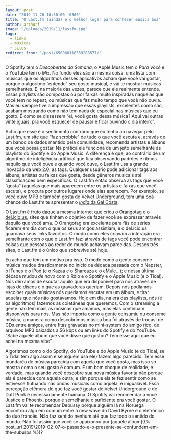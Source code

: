 ```yaml
---
layout: post
date: "2019-11-20 10:30:00 -0300"
title: "O Last.fm (ainda) é o melhor lugar para conhecer música boa"
author: arthurf
image: "/uploads/2019/11/lastfm.jpg"
tags:
  - links
  - músicas
  - sites
redirect_from: "/post/658060118539288577/"
---
```


O Spotify tem o _Descobertas da Semana_, o Apple Music tem o _Para Você_ e o YouTube tem o _Mix_. No fundo eles são a mesma coisa: uma lista com músicas que os algoritmos desses aplicativos acham que você vai gostar, porque o algoritmo “entende” seu gosto musical, e vai te mostrar músicas semelhantes. E, na maioria das vezes, parece que ele realmente entende. Essas playlists são compostas ou por faixas muito inspiradas naquelas que você tem no repeat, ou músicas que faz muito tempo que você não ouvia. Mas eu sempre tive a impressão que essas playlists, excelentes como são, acabam mostrando como não tem nada de especial nas músicas que eu gosto. É como se dissessem “ei, você gosta dessa música? Aqui vai outras vinte iguais, pra você esquecer de pausar e ficar ouvindo o dia inteiro”.

Acho que esse é o sentimento contrário que eu tenho ao navegar pelo [Last.fm](https://www.last.fm/), um site que “faz scrobble” de tudo o que você escuta e, através de um banco de dados mantido pela comunidade, recomenda artistas e álbuns que você possa gostar. Na prática ele funciona de um jeito semelhante às playlists do Spotify e do Apple Music. A diferença é que, ao contrário de um algoritmo de inteligência artificial que fica observando padrões e ritmos naquilo que você ouve e quando você ouve, o Last.fm usa a grande inovação da web 2.0: as tags. Qualquer usuário pode adicionar tags aos álbuns, artistas ou faixas que gosta, desde gêneros musicais até classificações bem específicas. O Last.fm então observa as tags que você “gosta” (aquelas que mais aparecem entre os artistas e faixas que você escuta), e procura por outros lugares onde elas aparecem. Por exemplo, se você ouve MPB e também gosta de Velvet Underground, tem uma boa chance do Last.fm te apresentar o [_India_ da Gal Costa](https://www.last.fm/music/Gal+Costa/India).

O Last.fm é fruto daquela mesma internet que criou o [Orangotag](https://twitter.com/orangotag) e o [del.icio.us](https://blog.pinboard.in/2017/06/pinboard_acquires_delicious/), sites que tinham o objetivo de fazer você se expressar através daquilo que você ama. O Orangotag era excelente para fãs de séries ficarem em dia com o que os seus amigos assistiam, e o del.icio.us guardava seus links favoritos. O modo como eles criavam a interação era semelhante com o que o Last.fm faz: através de tags você pode encontrar coisas que pessoas ao redor do mundo achavam parecidas. Desses três sites, o Last.fm é o único que sobrevive até hoje.

Eu acho que tem um motivo pra isso. O modo como a gente consome música mudou drasticamente no início da década passada com o Napster, o iTunes e o iPod (e o Kazaa e o Shareaza e o eMule…); e nessa última década mudou _de novo_ com o Rdio e o Spotify e o Apple Music (e o Tidal). Nós deixamos de escutar aquilo que era disponível para nós através de lojas de discos e o que as gravadoras queriam. Depois nós podíamos escolher quais músicas nós queríamos escutar em um álbum, e tirar aquelas que nós não gostávamos. Hoje em dia, na era das playlists, nós (e os algoritmos) fazemos as coletâneas que queremos. Com o streaming a gente não têm mais as músicas que amamos, mas elas continuam disponíveis para nós. Mas não importa como a gente consumiu ou consome música, a maneira como descobrimos música boa foi através de trocas: de CDs entre amigos, entre fitas gravadas no mini-system do amigo rico, de arquivos MP3 baixados a 56 kbps ou em links do Spotify e do YouTube. “Sabe aquele álbum que você disse que gostou? Tem esse aqui que eu achei na mesma vibe”.

Algoritmos como o do Spotify, do YouTube e do Apple Music (e do Tidal, se o Tidal tem algo assim e se alguém usa ele) fazem algo parecido. Tem esse mundaréu de música parecida com aquela que você gosta, mas isso só mostra como o seu gosto é comum. É um bom choque de realidade, é verdade, mas quando você descobre sua nova música favorita não porque ela é parecida com aquela outra, e sim porque ela te fez sentir como se estivesse flutuando nas ondas musicais como aquela, é inigualável. Essa percepção efêmera do que faz você gostar de Velvet Underground e de Daft Punk é necessariamente humana. O Spotify vai recomendar a você Justice e Phoenix, porque é semelhante o suficiente pra você gostar. O Last.fm vai te recomendar Debussy porque alguém lá na Noruega encontrou algo em comum entre a new wave do David Byrne e o eletrônico do duo francês. Não faz sentido nenhum até que faz todo o sentido do mundo. Não foi assim que você se apaixonou por [aquele álbum]({% post_url 2019/2019-02-07-o-passado-e-o-presente-se-confundem-em-the-suburbs %})?
